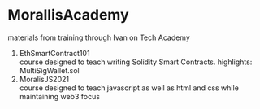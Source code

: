 # MorallisAcademy
materials from training through Ivan on Tech Academy<br/>
1. EthSmartContract101<br/>
course designed to teach writing Solidity Smart Contracts. highlights: MultiSigWallet.sol
2. MoralisJS2021<br/>
course designed to teach javascript as well as html and css while maintaining web3 focus
